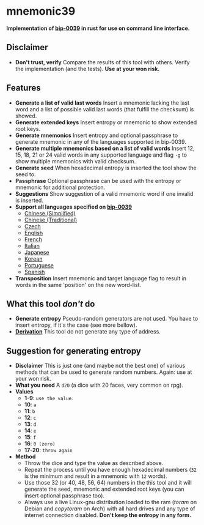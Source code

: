 mnemonic39
==========

**Implementation of [bip-0039](https://github.com/bitcoin/bips/blob/master/bip-0039.mediawiki) in rust for use on command line interface.**

## Disclaimer

* **Don't trust, verify**
Compare the results of this tool with others. Verify the implementation (and the tests). **Use at your won risk.**

## Features

* **Generate a list of valid last words**
Insert a mnemonic lacking the last word and a list of possible valid last words (that fulfill the checksum) is showed.
* **Generate extended keys**
Insert entropy or mnemonic to show extended root keys.
* **Generate mnemonics**
Insert entropy and optional passphrase to generate mnemonic in any of the languages supported in bip-0039.
* **Generate multiple mnemonics based on a list of valid words**
Insert 12, 15, 18, 21 or 24 valid words in any supported language and flag `-g` to show multiple mnemonics with valid checksum.
* **Generate seed**
When hexadecimal entropy is inserted the tool show the seed to.
* **Passphrase**
Optional passphrase can be used with the entropy or mnemonic for additional protection.
* **Suggestions**
Show suggestion of a valid mnemonic word if one invalid is inserted.
* **Support all languages specified on [bip-0039](https://github.com/bitcoin/bips/blob/master/bip-0039/bip-0039-wordlists.md)**
    - [Chinese (Simplified)](https://github.com/bitcoin/bips/blob/master/bip-0039/chinese_simplified.txt)
    - [Chinese (Traditional)](https://github.com/bitcoin/bips/blob/master/bip-0039/chinese_traditional.txt)
    - [Czech](https://github.com/bitcoin/bips/blob/master/bip-0039/czech.txt)
    - [English](https://github.com/bitcoin/bips/blob/master/bip-0039/english.txt)
    - [French](https://github.com/bitcoin/bips/blob/master/bip-0039/french.txt)
    - [Italian](https://github.com/bitcoin/bips/blob/master/bip-0039/italian.txt)
    - [Japanese](https://github.com/bitcoin/bips/blob/master/bip-0039/japanese.txt)
    - [Korean](https://github.com/bitcoin/bips/blob/master/bip-0039/korean.txt)
    - [Portuguese](https://github.com/bitcoin/bips/blob/master/bip-0039/portuguese.txt)
    - [Spanish](https://github.com/bitcoin/bips/blob/master/bip-0039/spanish.txt)
* **Transposition**
Insert mnemonic and target language flag to result in words in the same 'position' on the new word-list.

## What this tool *don't* do
* **Generate entropy**
Pseudo-random generators are not used. You have to insert entropy, if it's the case (see more bellow).
* **[Derivation](https://github.com/ceca69ec/derivation32)**
This tool do not generate any type of address.

## Suggestion for generating entropy

* **Disclaimer**
This is just one (and maybe not the best one) of various methods that can be used to generate random numbers. Again: use at your won risk.
* **What you need**
A `d20` (a dice with 20 faces, very common on rpg).
* **Values**
    - **1-9**: `use the value`.
    - **10**: `a`
    - **11**: `b`
    - **12**: `c`
    - **13**: `d`
    - **14**: `e`
    - **15**: `f`
    - **16**: `0 (zero)`
    - **17-20**: `throw again`
* **Method**
    - Throw the dice and type the value as described above.
    - Repeat the process until you have enough hexadecimal numbers (`32` is the minimum and result in a mnemonic with `12` words).
    - Use those 32 (or 40, 48, 56, 64) numbers in the this tool and it will generate the seed, mnemonic and extended root keys (you can insert optional passphrase too).
    - Always use a live Linux-gnu distribution loaded to the ram (*toram* on Debian and *copytoram* on Arch) with all hard drives and any type of internet connection disabled. **Don't keep the entropy in any form.**
